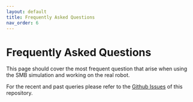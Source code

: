 ```yaml
---
layout: default
title: Frequently Asked Questions
nav_order: 6
---
```


# Frequently Asked Questions

This page should cover the most frequent question that arise when using the SMB simulation and working on the real robot.

For the recent and past queries please refer to the [Github Issues](https://github.com/ETHZ-RobotX/SuperMegaBot/issues) of this repository.
